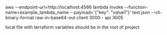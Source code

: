 aws --endpoint-url=http://localhost:4566 lambda invoke --function-name=example_lambda_name --payload='{"key": "value1"}' test.json --cli-binary-format raw-in-base64-out
client 3000 - api 3005

local file with terraform variables should be in the root of project
